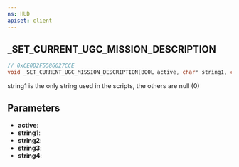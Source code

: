 ```yaml
---
ns: HUD
apiset: client
---
```

## _SET_CURRENT_UGC_MISSION_DESCRIPTION

```c
// 0xCE0D2F5586627CCE
void _SET_CURRENT_UGC_MISSION_DESCRIPTION(BOOL active, char* string1, char* string2, char* string3, char* string4);
```

string1 is the only string used in the scripts, the others are null (0)

## Parameters
* **active**:
* **string1**:
* **string2**:
* **string3**:
* **string4**:
